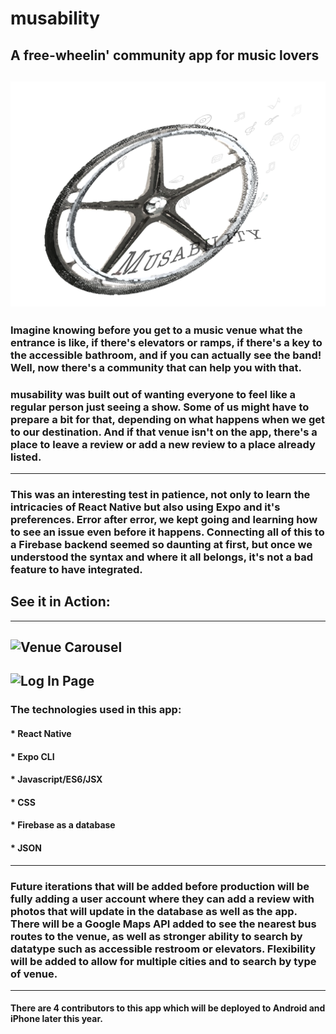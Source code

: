 # musability

## A free-wheelin' community app for music lovers
![musability logo](./assets/musability-app.png)
----------------------------------------------------------------------------------------
### Imagine knowing before you get to a music venue what the entrance is like, if there's elevators or ramps, if there's a key to the accessible bathroom, and if you can actually see the band! Well, now there's a community that can help you with that.

### musability was built out of wanting everyone to feel like a regular person just seeing a show. Some of us might have to prepare a bit for that, depending on what happens when we get to our destination. And if that venue isn't on the app, there's a place to leave a review or add a new review to a place already listed. 

----------------------------------------------------------------------------------------
### This was an interesting test in patience, not only to learn the intricacies of React Native but also using Expo and it's preferences. Error after error, we kept going and learning how to see an issue even before it happens. Connecting all of this to a Firebase backend seemed so daunting at first, but once we understood the syntax and where it all belongs, it's not a bad feature to have integrated.

## See it in Action:
----------------------------------------------------------------------------------------
![Venue Carousel](./assets/musability-demo1.gif)
----------------------------------------------------------------------------------------
![Log In Page](./assets/musability-demo2.gif)
----------------------------------------------------------------------------------------

### The technologies used in this app:
#### * React Native
#### * Expo CLI
#### * Javascript/ES6/JSX
#### * CSS
#### * Firebase as a database
#### * JSON

----------------------------------------------------------------------------------------

### Future iterations that will be added before production will be fully adding a user account where they can add a review with photos that will update in the database as well as the app. There will be a Google Maps API added to see the nearest bus routes to the venue, as well as stronger ability to search by datatype such as accessible restroom or elevators. Flexibility will be added to allow for multiple cities and to search by type of venue.

----------------------------------------------------------------------------------------
#### There are 4 contributors to this app which will be deployed to Android and iPhone later this year.